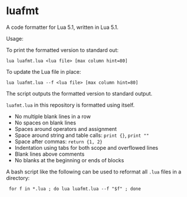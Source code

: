 # luafmt
A code formatter for Lua 5.1, written in Lua 5.1.

Usage:

To print the formatted version to standard out:

    lua luafmt.lua <lua file> [max column hint=80]
    
To update the Lua file in place:
    
    lua luafmt.lua --f <lua file> [max column hint=80]

The script outputs the formatted version to standard output.

`luafmt.lua` in this repository is formatted using itself.

* No multiple blank lines in a row
* No spaces on blank lines
* Spaces around operators and assignment
* Space around string and table calls: `print {}`, `print ""`
* Space after commas: `return {1, 2}`
* Indentation using tabs for both scope and overflowed lines
* Blank lines above comments
* No blanks at the beginning or ends of blocks

A bash script like the following can be used to reformat all `.lua` files in a directory:

     for f in *.lua ; do lua luafmt.lua --f "$f" ; done

